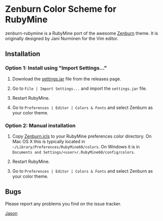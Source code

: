 Zenburn Color Scheme for RubyMine
================

zenburn-rubymine is a RubyMine port of the awesome
[Zenburn](http://slinky.imukuppi.org/zenburnpage/) theme. It is originally
designed by Jani Nurminen for the Vim editor.


Installation
------------

### Option 1: Install using "Import Settings..."

1. Download the [settings.jar](https://github.com/jsyeo/zenburn-rubymine/releases/) file from the releases page.

2. Go to `File | Import Settings...` and import the `settings.jar` file.

3. Restart RubyMine.

4. Go to `Preferences | Editor | Colors & Fonts` and select Zenburn as your color theme.

### Option 2: Manual installation

1.  Copy [Zenburn.icls](https://raw.githubusercontent.com/jsyeo/zenburn-rubymine/master/Zenburn.icls) to your RubyMine preferences
color directory.
On Mac OS X this is typically located in `~/Library/Preferences/RubyMine60/colors`. On Windows it is in `Documents and Settings/<user>/.RubyMine60/config/colors`.

2. Restart RubyMine.

4. Go to `Preferences | Editor | Colors & Fonts` and select Zenburn as your color theme.

Bugs
----
Please report any problems you find on the issue tracker.

[Jason](http://twitter.com/jasonyeojs)
